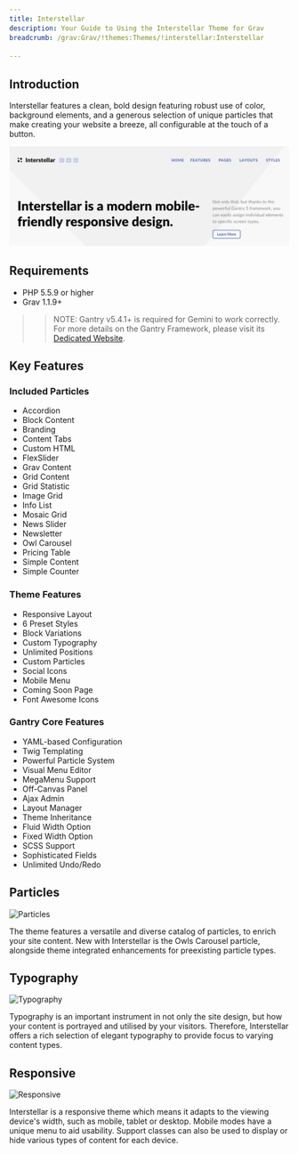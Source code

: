 ```yaml
---
title: Interstellar
description: Your Guide to Using the Interstellar Theme for Grav
breadcrumb: /grav:Grav/!themes:Themes/!interstellar:Interstellar

---
```


Introduction
-----

Interstellar features a clean, bold design featuring robust use of color, background elements, and a generous selection of unique particles that make creating your website a breeze, all configurable at the touch of a button.

![](assets/interstellar.jpeg)

Requirements
-----

* PHP 5.5.9 or higher
* Grav 1.1.9+

>> NOTE: Gantry v5.4.1+ is required for Gemini to work correctly. For more details on the Gantry Framework, please visit its [Dedicated Website](http://gantry.org).

Key Features
-----

### Included Particles

* Accordion
* Block Content
* Branding
* Content Tabs
* Custom HTML
* FlexSlider
* Grav Content
* Grid Content
* Grid Statistic
* Image Grid
* Info List
* Mosaic Grid
* News Slider
* Newsletter
* Owl Carousel
* Pricing Table
* Simple Content
* Simple Counter 

### Theme Features

* Responsive Layout
* 6 Preset Styles
* Block Variations
* Custom Typography
* Unlimited Positions
* Custom Particles
* Social Icons
* Mobile Menu
* Coming Soon Page
* Font Awesome Icons 

### Gantry Core Features

* YAML-based Configuration
* Twig Templating
* Powerful Particle System
* Visual Menu Editor
* MegaMenu Support
* Off-Canvas Panel
* Ajax Admin
* Layout Manager
* Theme Inheritance
* Fluid Width Option
* Fixed Width Option
* SCSS Support
* Sophisticated Fields
* Unlimited Undo/Redo

## Particles

![Particles](ft-2.jpg)

The theme features a versatile and diverse catalog of particles, to enrich your site content. New with Interstellar is the Owls Carousel particle, alongside theme integrated enhancements for preexisting particle types.

## Typography

![Typography](ft-3.jpg)

Typography is an important instrument in not only the site design, but how your content is portrayed and utilised by your visitors. Therefore, Interstellar offers a rich selection of elegant typography to provide focus to varying content types.

## Responsive

![Responsive](ft-4.jpg)

Interstellar is a responsive theme which means it adapts to the viewing device's width, such as mobile, tablet or desktop. Mobile modes have a unique menu to aid usability. Support classes can also be used to display or hide various types of content for each device.
